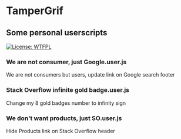 # TamperGrif

## Some personal userscripts

[![License: WTFPL](https://img.shields.io/badge/License-WTFPL-brightgreen.svg)](http://www.wtfpl.net/about/)


### We are not consumer, just Google.user.js

We are not consumers but users, update link on Google search footer

### Stack Overflow infinite gold badge.user.js

Change my 8 gold badges number to infinity sign

### We don't want products, just SO.user.js

Hide Products link on Stack Overflow header
